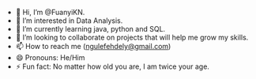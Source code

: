 - 👋 Hi, I’m @FuanyiKN.
- 👀 I’m interested in Data Analysis.
- 🌱 I’m currently learning java, python and SQL.
- 💞️ I’m looking to collaborate on projects that will help me grow my skills.
- 📫 How to reach me (ngulefehdely@gmail.com)
- 😄 Pronouns: He/Him
- ⚡ Fun fact: No matter how old you are, I am twice your age.

<!---
FuanyiKN/FuanyiKN is a ✨ special ✨ repository because its `README.md` (this file) appears on your GitHub profile.
You can click the Preview link to take a look at your changes.
--->
